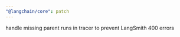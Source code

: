 ```yaml
---
"@langchain/core": patch
---
```


handle missing parent runs in tracer to prevent LangSmith 400 errors
